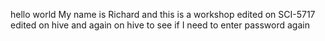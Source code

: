 hello
world
My name is Richard
and this is a workshop
edited on SCI-5717
edited on hive
and again on hive to see if I need to enter password again